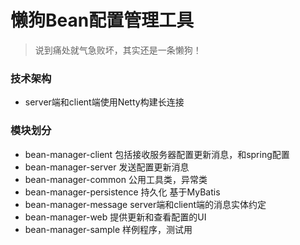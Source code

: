 # 懒狗Bean配置管理工具
> 说到痛处就气急败坏，其实还是一条懒狗！
### 技术架构
* server端和client端使用Netty构建长连接
### 模块划分
* bean-manager-client       包括接收服务器配置更新消息，和spring配置
* bean-manager-server       发送配置更新消息
* bean-manager-common       公用工具类，异常类
* bean-manager-persistence  持久化 基于MyBatis
* bean-manager-message      server端和client端的消息实体约定
* bean-manager-web          提供更新和查看配置的UI
* bean-manager-sample       样例程序，测试用
